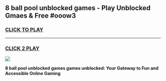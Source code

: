
## 8 ball pool unblocked games - Play Unblocked Gmaes & Free #ooow3
<h3>
<a href="https://premium.freeplayer.one?title=8_ball_pool_unblocked_games&ref=01M">CLICK TO PLAY</a></h3>
<hr>

<h3>
<a href="https://premium.freeplayer.one?title=8_ball_pool_unblocked_games&ref=01M">CLICK 2 PLAY</a>
  
</h3>

<a href="https://premium.freeplayer.one?title=8_ball_pool_unblocked_games&ref=01M"><img src="https://clearcache.store/games.png"></a>


**8 ball pool unblocked games games unblocked: Your Gateway to Fun and Accessible Online Gaming**
